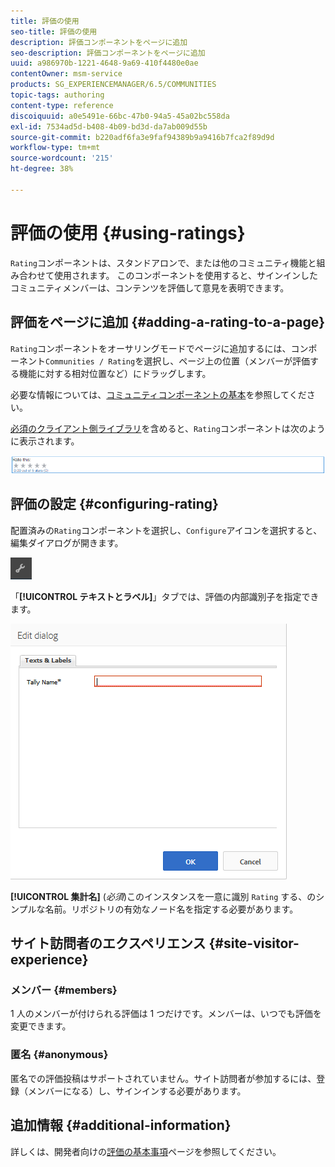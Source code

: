 ```yaml
---
title: 評価の使用
seo-title: 評価の使用
description: 評価コンポーネントをページに追加
seo-description: 評価コンポーネントをページに追加
uuid: a986970b-1221-4648-9a69-410f4480e0ae
contentOwner: msm-service
products: SG_EXPERIENCEMANAGER/6.5/COMMUNITIES
topic-tags: authoring
content-type: reference
discoiquuid: a0e5491e-66bc-47b0-94a5-45a02bc558da
exl-id: 7534ad5d-b408-4b09-bd3d-da7ab009d55b
source-git-commit: b220adf6fa3e9faf94389b9a9416b7fca2f89d9d
workflow-type: tm+mt
source-wordcount: '215'
ht-degree: 38%

---
```


# 評価の使用 {#using-ratings}

`Rating`コンポーネントは、スタンドアロンで、または他のコミュニティ機能と組み合わせて使用されます。 このコンポーネントを使用すると、サインインしたコミュニティメンバーは、コンテンツを評価して意見を表明できます。

## 評価をページに追加 {#adding-a-rating-to-a-page}

`Rating`コンポーネントをオーサリングモードでページに追加するには、コンポーネント`Communities / Rating`を選択し、ページ上の位置（メンバーが評価する機能に対する相対位置など）にドラッグします。

必要な情報については、[コミュニティコンポーネントの基本](basics.md)を参照してください。

[必須のクライアント側ライブラリ](rating-basics.md#essentials-for-client-side)を含めると、`Rating`コンポーネントは次のように表示されます。

![評価](assets/rating.png)

## 評価の設定 {#configuring-rating}

配置済みの`Rating`コンポーネントを選択し、`Configure`アイコンを選択すると、編集ダイアログが開きます。

![configure-new](assets/configure-new.png)

「**[!UICONTROL テキストとラベル]**」タブでは、評価の内部識別子を指定できます。

![tallname](assets/tallyname.png)

**[!UICONTROL 集計名]**
(*必須*)このインスタンスを一意に識別 `Rating` する、のシンプルな名前。リポジトリの有効なノード名を指定する必要があります。

## サイト訪問者のエクスペリエンス  {#site-visitor-experience}

### メンバー {#members}

1 人のメンバーが付けられる評価は 1 つだけです。メンバーは、いつでも評価を変更できます。

### 匿名 {#anonymous}

匿名での評価投稿はサポートされていません。サイト訪問者が参加するには、登録（メンバーになる）し、サインインする必要があります。

## 追加情報 {#additional-information}

詳しくは、開発者向けの[評価の基本事項](rating-basics.md)ページを参照してください。
